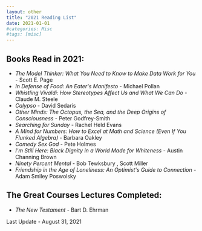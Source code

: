 ```yaml
---
layout: other
title: "2021 Reading List"
date: 2021-01-01
#categories: Misc
#tags: [misc]
---
```


## Books Read in 2021:


- _The Model Thinker: What You Need to Know to Make Data Work for You_ - Scott E. Page
- _In Defense of Food: An Eater's Manifesto_ - Michael Pollan
- _Whistling Vivaldi: How Stereotypes Affect Us and What We Can Do_ - Claude M. Steele
- _Calypso_ - David Sedaris
- _Other Minds: The Octopus, the Sea, and the Deep Origins of Consciousness_ - Peter Godfrey-Smith
- _Searching for Sunday_ - Rachel Held Evans
- _A Mind for Numbers: How to Excel at Math and Science (Even If You Flunked Algebra)_ - Barbara Oakley
- _Comedy Sex God_ - Pete Holmes 
- _I'm Still Here: Black Dignity in a World Made for Whiteness_ - Austin Channing Brown
- _Ninety Percent Mental_ - Bob Tewksbury , Scott Miller
- _Friendship in the Age of Loneliness: An Optimist's Guide to Connection_ -  Adam Smiley Poswolsky


## The Great Courses Lectures Completed:

- _The New Testament_ - Bart D. Ehrman

Last Update - August 31, 2021